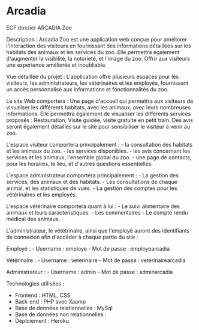 # Arcadia
ECF dossier ARCADIA Zoo


Description : Arcadia Zoo est une application web conçue pour améliorer l'interaction des visiteurs en fournissant des informations détaillées sur les habitats des animaux et les services du zoo.
Elle permettra également d'augmenter la visibilité, la notorieté, et l'image du zoo. Offrir aux visiteurs une experience améliorée et inoubliable.


Vue détaillée du projet : L'application offre plusieurs espaces pour les visiteurs, les administrateurs, les vétérinaires et les employés, fournissant un accès personnalisé aux informations et fonctionnalités du zoo.

Le site Web comportera : Une page d'accueil qui permettra aux visiteurs de visualiser les différents habitats, avec les animaux, avec leurs nombreuses informations. Elle permettra également de visualiser les différents services proposés : Restauration, Visite guidée, visite gratuite en petit train.
Des avis seront également détaillés sur le site pour sensibiliser le visiteur à venir au zoo.

L'espace visiteur comportera principalement : - la consultation des habitats et les animaux du zoo.
                                              - les services disponibles.
                                              - les avis concernant les services et les animaux, l'ensemble global du zoo.
                                              - une page de contacts, pour les horaires, le lieu, et d'autres questions essentielles.

L'espace administrateur comportera principalement : - La gestion des services, des animaux et des habitats.
                                                    - Les consultations de chaque animal, et les statistiques de vues.
                                                    - La gestion des comptes pour les vétérinaires et les employés.

L'espace vétérinaire comportera quant à lui : - Le suivi alimentaire des animaux et leurs caracteristiques.
                                              - Les commentaires
                                              - Le compte rendu médical des animaux.

L'administrateur, le vététrinaire, ainsi que l'employé auront des identifiants de connexion afin d'accéder à chaque partie du site : 

Employé :  - Username : employe
           - Mot de passe : employearcadia


Vétérinaire : - Username : veterinaire
              - Mot de passe : veterinairearcadia

Administrateur : - Username : admin
                 - Mot de passe : adminarcadia


Technologies utilisées : 
 - Frontend : HTML, CSS
 - Back-end : PHP avec Xaamp
 - Base de données relationnelles : MySql
 - Base de données non relationnelles :
 - Déploiement : Heroku

                                              
                                                    

